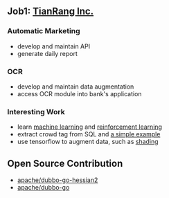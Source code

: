 ## Job1: [TianRang Inc.](https://www.tianrang.com/)

### Automatic Marketing

- develop and maintain API
- generate daily report

### OCR

- develop and maintain data augmentation
- access OCR module into bank's application

### Interesting Work

- learn [machine learning](https://zhuanlan.zhihu.com/c_159352921) and [reinforcement learning](https://zhuanlan.zhihu.com/c_141802064)
- extract crowd tag from SQL and [a simple example](https://github.com/gaoxinge/gaoxinge/tree/master/job1/interesting%20work/2)
- use tensorflow to augment data, such as [shading](https://github.com/gaoxinge/gaoxinge/tree/master/job1/interesting%20work/3)

## Open Source Contribution

- [apache/dubbo-go-hessian2](https://github.com/apache/dubbo-go-hessian2)
- [apache/dubbo-go](https://github.com/apache/dubbo-go)
